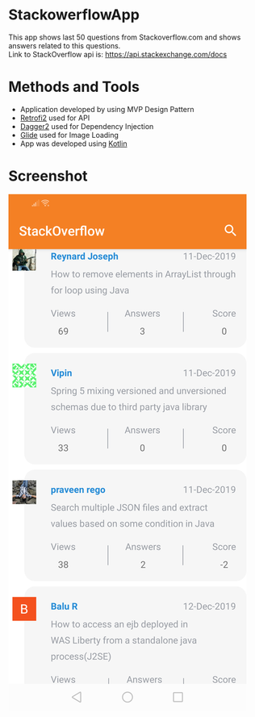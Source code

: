 # StackowerflowApp
This app shows last 50 questions from Stackoverflow.com and shows answers related to this questions.  
Link to StackOverflow api is: https://api.stackexchange.com/docs  
# Methods and Tools
 - Application developed by using MVP Design Pattern  
 - [Retrofi2](https://square.github.io/retrofit/) used for API  
 - [Dagger2](https://github.com/google/dagger) used for Dependency Injection  
 - [Glide](https://bumptech.github.io/glide/) used for Image Loading  
 - App was developed using [Kotlin](https://kotlinlang.org/)  
 # Screenshot
 ![Main screen](https://github.com/tashrafov/StackowerflowApp/blob/master/Screenshots/screenshot2.png)
